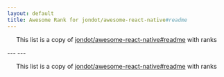 ```yaml
---
layout: default
title: Awesome Rank for jondot/awesome-react-native#readme
---
```


<p align="center">
	This list is a copy of <a href="https://github.com/jondot/awesome-react-native#readme">jondot/awesome-react-native#readme</a> with ranks
</p>
---
---
<p align="center">
	This list is a copy of <a href="https://github.com/jondot/awesome-react-native#readme">jondot/awesome-react-native#readme</a> with ranks
</p>
